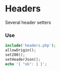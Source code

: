 # Headers
Several header setters

### Use
```php
include('headers.php');
allowOrigin();
set200();
setHeaderJson();
echo '{ "ok": 1 }';
```
